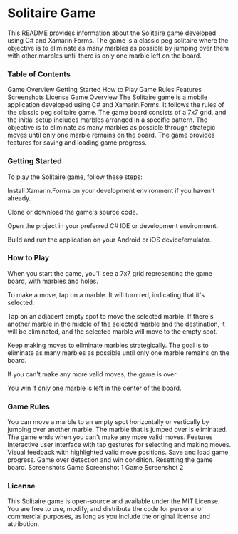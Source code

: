 # Solitaire Game 
This README provides information about the Solitaire game developed using C# and Xamarin.Forms. The game is a classic peg solitaire where the objective is to eliminate as many marbles as possible by jumping over them with other marbles until there is only one marble left on the board.

###  Table of Contents
Game Overview
Getting Started
How to Play
Game Rules
Features
Screenshots
License
Game Overview
The Solitaire game is a mobile application developed using C# and Xamarin.Forms. It follows the rules of the classic peg solitaire game. The game board consists of a 7x7 grid, and the initial setup includes marbles arranged in a specific pattern. The objective is to eliminate as many marbles as possible through strategic moves until only one marble remains on the board. The game provides features for saving and loading game progress.

### Getting Started
To play the Solitaire game, follow these steps:

Install Xamarin.Forms on your development environment if you haven't already.

Clone or download the game's source code.

Open the project in your preferred C# IDE or development environment.

Build and run the application on your Android or iOS device/emulator.

### How to Play
When you start the game, you'll see a 7x7 grid representing the game board, with marbles and holes.

To make a move, tap on a marble. It will turn red, indicating that it's selected.

Tap on an adjacent empty spot to move the selected marble. If there's another marble in the middle of the selected marble and the destination, it will be eliminated, and the selected marble will move to the empty spot.

Keep making moves to eliminate marbles strategically. The goal is to eliminate as many marbles as possible until only one marble remains on the board.

If you can't make any more valid moves, the game is over.

You win if only one marble is left in the center of the board.

### Game Rules
You can move a marble to an empty spot horizontally or vertically by jumping over another marble.
The marble that is jumped over is eliminated.
The game ends when you can't make any more valid moves.
Features
Interactive user interface with tap gestures for selecting and making moves.
Visual feedback with highlighted valid move positions.
Save and load game progress.
Game over detection and win condition.
Resetting the game board.
Screenshots
Game Screenshot 1
Game Screenshot 2

### License
This Solitaire game is open-source and available under the MIT License. You are free to use, modify, and distribute the code for personal or commercial purposes, as long as you include the original license and attribution.
